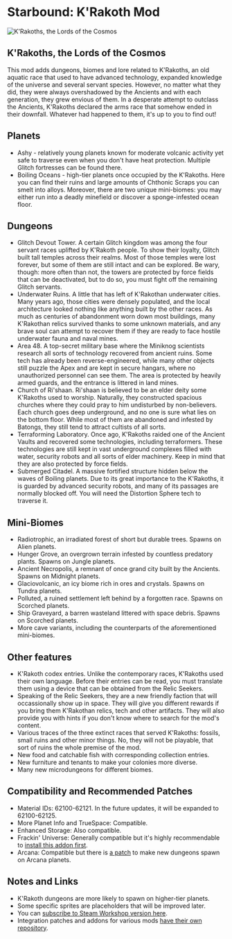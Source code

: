 #  Starbound: K'Rakoth Mod
![K'Rakoths, the Lords of the Cosmos](https://steamuserimages-a.akamaihd.net/ugc/2019350432632796986/E1B1CE08EC53AFF2BE69A3121537ACE5D56D3551/?imw=5000&imh=5000&ima=fit&impolicy=Letterbox&imcolor=%23000000&letterbox=false)

## K'Rakoths, the Lords of the Cosmos

This mod adds dungeons, biomes and lore related to K'Rakoths, an old aquatic race that used to have advanced technology, expanded knowledge of the universe and several servant species. However, no matter what they did, they were always overshadowed by the Ancients and with each generation, they grew envious of them. In a desperate attempt to outclass the Ancients, K'Rakoths declared the arms race that somehow ended in their downfall. Whatever had happened to them, it's up to you to find out!

## Planets
- Ashy - relatively young planets known for moderate volcanic activity yet safe to traverse even when you don't have heat protection. Multiple Glitch fortresses can be found there.
- Boiling Oceans - high-tier planets once occupied by the K'Rakoths. Here you can find their ruins and large amounts of Chthonic Scraps you can smelt into alloys. Moreover, there are two unique mini-biomes: you may either run into a deadly minefield or discover a sponge-infested ocean floor.

## Dungeons
- Glitch Devout Tower. A certain Glitch kingdom was among the four servant races uplifted by K'Rakoth people. To show their loyalty, Glitch built tall temples across their realms. Most of those temples were lost forever, but some of them are still intact and can be explored. Be wary, though: more often than not, the towers are protected by force fields that can be deactivated, but to do so, you must fight off the remaining Glitch servants.
- Underwater Ruins. A little that has left of K'Rakothan underwater cities. Many years ago, those cities were densely populated, and the local architecture looked nothing like anything built by the other races. As much as centuries of abandonment worn down most buildings, many K'Rakothan relics survived thanks to some unknown materials, and any brave soul can attempt to recover them if they are ready to face hostile underwater fauna and naval mines.
- Area 48. A top-secret military base where the Miniknog scientists research all sorts of technology recovered from ancient ruins. Some tech has already been reverse-engineered, while many other objects still puzzle the Apex and are kept in secure hangars, where no unauthorized personnel can see them. The area is protected by heavily armed guards, and the entrance is littered in land mines.
- Church of Ri'shaan. Ri'shaan is believed to be an elder deity some K'Rakoths used to worship. Naturally, they constructed spacious churches where they could pray to him undisturbed by non-believers. Each church goes deep underground, and no one is sure what lies on the bottom floor. While most of them are abandoned and infested by Batongs, they still tend to attract cultists of all sorts.
- Terraforming Laboratory. Once ago, K'Rakoths raided one of the Ancient Vaults and recovered some technologies, including terraformers. These technologies are still kept in vast underground complexes filled with water, security robots and all sorts of elder machinery. Keep in mind that they are also protected by force fields.
- Submerged Citadel. A massive fortified structure hidden below the waves of Boiling planets. Due to its great importance to the K'Rakoths, it is guarded by advanced security robots, and many of its passages are normally blocked off. You will need the Distortion Sphere tech to traverse it.

## Mini-Biomes
- Radiotrophic, an irradiated forest of short but durable trees. Spawns on Alien planets.
- Hunger Grove, an overgrown terrain infested by countless predatory plants. Spawns on Jungle planets.
- Ancient Necropolis, a remnant of once grand city built by the Ancients. Spawns on Midnight planets.
- Glaciovolcanic, an icy biome rich in ores and crystals. Spawns on Tundra planets.
- Polluted, a ruined settlement left behind by a forgotten race. Spawns on Scorched planets.
- Ship Graveyard, a barren wasteland littered with space debris. Spawns on Scorched planets.
- More cave variants, including the counterparts of the aforementioned mini-biomes.

## Other features
- K'Rakoth codex entries. Unlike the contemporary races, K'Rakoths used their own language. Before their entries can be read, you must translate them using a device that can be obtained from the Relic Seekers.
- Speaking of the Relic Seekers, they are a new friendly faction that will occassionally show up in space. They will give you different rewards if you bring them K'Rakothan relics, tech and other artifacts. They will also provide you with hints if you don't know where to search for the mod's content.
- Various traces of the three extinct races that served K'Rakoths: fossils, small ruins and other minor things. No, they will not be playable, that sort of ruins the whole premise of the mod.
- New food and catchable fish with corresponding collection entries.
- New furniture and tenants to make your colonies more diverse.
- Many new microdungeons for different biomes.

## Compatibility and Recommended Patches
- Material IDs: 62100-62121. In the future updates, it will be expanded to 62100-62125.
- More Planet Info and TrueSpace: Compatible.
- Enhanced Storage: Also compatible.
- Frackin' Universe: Generally compatible but it's highly recommendable to [install this addon first](https://steamcommunity.com/sharedfiles/filedetails/?id=2605267672).
- Arcana: Compatible but there is [a patch](https://steamcommunity.com/sharedfiles/filedetails/?id=2607069863) to make new dungeons spawn on Arcana planets.

## Notes and Links
- K'Rakoth dungeons are more likely to spawn on higher-tier planets.
- Some specific sprites are placeholders that will be improved later.
- You can [subscribe to Steam Workshop version here](https://steamcommunity.com/workshop/filedetails/?id=2604255131).
- Integration patches and addons for various mods [have their own repository](https://github.com/AngryTurret/K-Rakoth-Mod-Patches).
